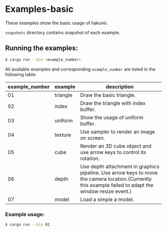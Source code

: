 
# Examples-basic

These examples show the basic usage of hakurei.

`snapshots` directory contains snapshot of each example.

## Running the examples:

```sh
$ cargo run --bin <example_number>
```

All available examples and corresponding `example_number` are listed in the following table:

| example_number | example  | description                                                  |
| -------------- | -------- | ------------------------------------------------------------ |
| 01             | triangle | Draw the basic triangle.                                     |
| 02             | index    | Draw the triangle with index buffer.                         |
| 03             | uniform  | Show the usage of uniform buffer.                            |
| 04             | texture  | Use sampler to render an image on screen.                    |
| 05             | cube     | Render an 3D cube object and use arrow keys to control its rotation. |
| 06             | depth    | Use depth attachment in graphics pipeline. Use arrow keys to move the camera location.(Currently this example failed to adapt the window resize event.) |
| 07             | model    | Load a simple a model.                                       |

### Example usage:

```sh
$ cargo run --bin 01
```
